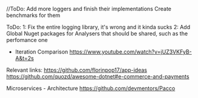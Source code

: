 //ToDo: 
Add more loggers and finish their implementations
Create benchmarks for them

ToDo:
1: Fix the entire logging library, it's wrong and it kinda sucks
2: Add Global Nuget packages for Analysers that should be shared, such as the perfomance one


* Iteration Comparison
https://www.youtube.com/watch?v=jUZ3VKFyB-A&t=2s




Relevant links:
https://github.com/florinpop17/app-ideas
https://github.com/quozd/awesome-dotnet#e-commerce-and-payments


Microservices - Architecture
https://github.com/devmentors/Pacco
